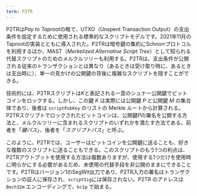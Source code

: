 ```yaml
---
term: P2TR
---
```

P2TRは*Pay to Taproot*の略で、UTXO（Unspent Transaction Output）の支出条件を設定するために使用される標準的なスクリプトモデルです。2021年11月のTaprootの実装とともに導入された。P2TRは暗号鍵の集約にSchnorrプロトコルを利用するほか、MAST（*Merkelized Alternative Script Tree*）として知られる代替スクリプトのためのメルクルツリーも利用する。P2TRは、支出条件が公開される従来のトランザクションとは異なり（あるときは受け取り時に、あるときは支出時に）、単一の見かけの公開鍵の背後に複雑なスクリプトを隠すことができる。

技術的には、P2TRスクリプトは$K$と表記される一意のシュナー公開鍵でビットコインをロックする。しかし、この鍵 $K$ は実際には公開鍵 $P$ と公開鍵 $M$ の集合体であり、後者は `scriptPubKey` のリストの Merkle ルートから計算される。P2TRスクリプトでロックされたビットコインは、公開鍵$P$の署名を公開する方法と、メルクルツリーに含まれるスクリプトのいずれかを満たす方法である。前者を「*鍵パス*」、後者を「*スクリプトパス*」と呼ぶ。

このように、P2TRでは、ユーザーはビットコインを公開鍵に送ることも、好きな複数のスクリプトに送ることもできる。このスクリプトのもう1つの利点は、P2TRアウトプットを使用する方法は複数ありますが、使用する1つだけを使用時に明らかにする必要があるため、未使用の代替手段を非公開のままにできることです。P2TRはバージョン1のSegWit出力であり、P2TR入力の署名はトランザクションの証人に保存され、`scriptSig`には保存されない。P2TR のアドレスは `Bech32m` エンコーディングで、`bc1p` で始まる。